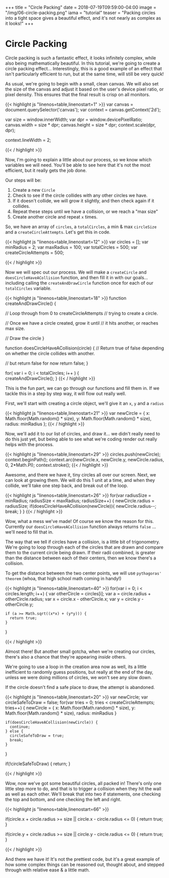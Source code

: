 +++
title = "Circle Packing"
date = 2018-07-19T09:59:00-04:00
image = "/img/06-circle-packing.png"
iama = "tutorial"
teaser = "Packing circles into a tight space gives a beautiful effect, and it's not nearly as complex as it looks!"
+++

# Circle Packing

Circle packing is such a fantastic effect, it looks infinitely complex, while also being mathematically beautiful. In this tutorial, we're going to create a circle packing effect... Interestingly, this is a good example of an effect that isn't particularly efficient to run, but at the same time, will still be very quick! 

As usual, we're going to begin with a small, clean canvas. We will also set the size of the canvas and adjust it based on the user's device pixel ratio, or pixel density. This ensures that the final result is crisp on all monitors.

<div class="tmd-trigger" data-from="0">
{{< highlight js "linenos=table,linenostart=1" >}}
var canvas = document.querySelector('canvas');
var context = canvas.getContext('2d');

var size = window.innerWidth;
var dpr = window.devicePixelRatio;
canvas.width = size * dpr;
canvas.height = size * dpr;
context.scale(dpr, dpr);

context.lineWidth = 2;
  
{{< / highlight >}}
</div>

Now, I'm going to explain a little about our process, so we know which variables we will need. You'll be able to see here that it's not the most efficient, but it really gets the job done.

Our steps will be: 

1. Create a new `Circle`
1. Check to see if the circle collides with any other circles we have.
1. If it doesn't collide, we will grow it slightly, and then check again if it collides.
1. Repeat these steps until we have a collision, or we reach a "max size"
1. Create another circle and repeat `x` times.

So, we have an array of `circles`, a `totalCircles`, a min & max `circleSize` and a `createCircleAttempts`. Let's get this in code.

<div class="tmd-trigger" data-from="12">
{{< highlight js "linenos=table,linenostart=12" >}}
var circles = [];
var minRadius = 2;
var maxRadius = 100;
var totalCircles = 500;
var createCircleAttempts = 500;
 
{{< / highlight >}}
</div>

Now we will spec out our process. We will make a `createCircle` and `doesCircleHaveACollision` function, and then fill it in with our goals... including calling the `createAndDrawCircle` function once for each of our `totalCircles` variable.

<div class="tmd-trigger" data-from="18">
{{< highlight js "linenos=table,linenostart=18" >}}
function createAndDrawCircle() {
  
  // Loop through from 0 to createCircleAttempts
  // trying to create a circle.

  // Once we have a circle created, grow it until
  // it hits another, or reaches max size.

  // Draw the circle
}

function doesCircleHaveACollision(circle) {
  // Return true of false depending on whether the circle collides with another.

  // but return false for now
  return false;
}

for( var i = 0; i < totalCircles; i++ ) {  
  createAndDrawCircle();
}
{{< / highlight >}}
</div>

This is the fun part, we can go through our functions and fill them in. If we tackle this in a step by step way, it will flow out really well.

First, we'll start with creating a circle object, we'll give it an `x`, `y` and a `radius`

<div class="tmd-trigger" data-from="20" data-to="22">
{{< highlight js "linenos=table,linenostart=21" >}}
  var newCircle = {
    x: Math.floor(Math.random() * size),
    y: Math.floor(Math.random() * size),
    radius: minRadius
  };
{{< / highlight >}}
</div>

Now, we'll add it to our list of circles, and draw it... we didn't really need to do this just yet, but being able to see what we're coding render out really helps with the process.

<div class="tmd-trigger" data-from="29" data-to="30">
{{< highlight js "linenos=table,linenostart=29" >}}
  circles.push(newCircle);
  context.beginPath();
  context.arc(newCircle.x, newCircle.y, newCircle.radius, 0, 2*Math.PI);
  context.stroke(); 
{{< / highlight >}}
</div>

Awesome, and there we have it, tiny circles all over our screen. Next, we can look at growing them. We will do this 1 unit at a time, and when they collide, we'll take one step back, and break out of the loop.

<div class="tmd-trigger" data-from="26" data-to="28">
{{< highlight js "linenos=table,linenostart=26" >}}
  for(var radiusSize = minRadius; radiusSize < maxRadius; radiusSize++) {
    newCircle.radius = radiusSize;
    if(doesCircleHaveACollision(newCircle)){
      newCircle.radius--;
      break;
    } 
  }
{{< / highlight >}}
</div>

Wow, what a mess we've made! Of course we know the reason for this. Currently our `doesCircleHaveACollision` function always returns `false` ... we'll need to fill that in.

The way that we tell if circles have a collision, is a little bit of trigonometry. We're going to loop through each of the circles that are drawn and compare them to the current circle being drawn. If their radii combined, is greater than the distance between each of their centers, then we know there's a collision.

To get the distance between the two center points, we will use `pythagoras' theorem` (whoa, that high school math coming in handy!)

<div class="tmd-trigger" data-from="41" data-to="44">
{{< highlight js "linenos=table,linenostart=40" >}}
  for(var i = 0; i < circles.length; i++) {
    var otherCircle = circles[i];
    var a = circle.radius + otherCircle.radius;
    var x = circle.x - otherCircle.x;
    var y = circle.y - otherCircle.y;

    if (a >= Math.sqrt((x*x) + (y*y))) {
      return true;
    }
  }
  
{{< / highlight >}}
</div>

Almost there! But another small gotcha, when we're creating our circles, there's also a chance that they're appearing *inside* others.

We're going to use a loop in the creation area now as well, its a little inefficient to randomly guess positions, but really at the end of the day, unless we were doing millions of circles, we won't see any slow down.

If the circle doesn't find a safe place to draw, the attempt is abandoned.

<div class="tmd-trigger" data-from="20" data-to="25">
{{< highlight js "linenos=table,linenostart=20" >}}
  var newCircle;
  var circleSafeToDraw = false;
  for(var tries = 0; tries < createCircleAttempts; tries++) {
    newCircle = {
      x: Math.floor(Math.random() * size),
      y: Math.floor(Math.random() * size),
      radius: minRadius
    }
    
    if(doesCircleHaveACollision(newCircle)) {
      continue;
    } else {
      circleSafeToDraw = true;
      break;
    }
  }

  if(!circleSafeToDraw) {
    return;
  }

{{< / highlight >}}
</div>

Wow, now we've got some beautiful circles, all packed in! There's only one little step more to do, and that is to trigger a collision when they hit the wall as well as each other. We'll break that into two if statements, one checking the top and bottom, and one checking the left and right.

<div class="tmd-trigger" data-from="67" data-to="67">
{{< highlight js "linenos=table,linenostart=66" >}}

  if(circle.x + circle.radius >= size ||
     circle.x - circle.radius <= 0) {
    return true;
  }
    
  if(circle.y + circle.radius >= size ||
      circle.y - circle.radius <= 0) {
    return true;
  }
  
{{< / highlight >}}
</div>

And there we have it! It's not the prettiest code, but it's a great example of how some complex things can be reasoned out, thought about, and stepped through with relative ease & a little math.